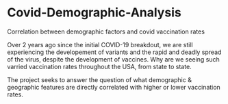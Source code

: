 # Covid-Demographic-Analysis
Correlation between demographic factors and covid vaccination rates

Over 2 years ago since the initial COVID-19 breakdout, we are still experiencing the developement of variants and the rapid and deadly spread of the virus, despite the development of vaccines. 
Why are we seeing such varried vaccination rates throughout the USA, from state to state. 

The project seeks to answer the question of what demographic & geographic features are directly correlated with higher or lower vaccination rates. 
